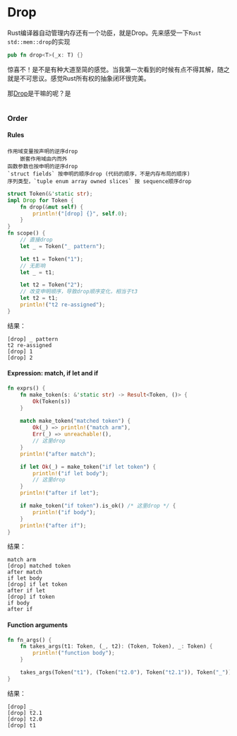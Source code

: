 # Drop
Rust编译器自动管理内存还有一个功臣，就是Drop。先来感受一下`Rust std::mem::drop`的实现
```rust
pub fn drop<T>(_x: T) {}
```
惊喜不！是不是有种大道至简的感觉。当我第一次看到的时候有点不得其解，随之就是不可思议。感觉Rust所有权的抽象闭环很完美。

那[Drop](https://doc.rust-lang.org/std/ops/trait.Drop.html)是干嘛的呢？是
```rust

```
### Order
#### Rules
	作用域变量按声明的逆序drop
		嵌套作用域由内而外
	函数参数也按申明的逆序drop
	`struct fields` 按申明的顺序drop (代码的顺序，不是内存布局的顺序)
	序列类型，`tuple enum array owned slices` 按 sequence顺序drop

```rust
struct Token(&'static str);
impl Drop for Token {
    fn drop(&mut self) {
        println!("[drop] {}", self.0);
    }
}
fn scope() {
	// 直接drop
    let _ = Token("_ pattern");

    let t1 = Token("1");
    // 无影响
    let _ = t1;

    let t2 = Token("2");
    // 改变申明顺序，导致drop顺序变化，相当于t3
    let t2 = t1;
    println!("t2 re-assigned");
}
```
结果：
```shell
[drop] _ pattern
t2 re-assigned
[drop] 1
[drop] 2
```

#### Expression: match, if let and if
```rust
fn exprs() {
    fn make_token(s: &'static str) -> Result<Token, ()> {
        Ok(Token(s))
    }
    
    match make_token("matched token") {
        Ok(_) => println!("match arm"),
        Err(_) => unreachable!(),
        // 这里drop
    }
    println!("after match");

    if let Ok(_) = make_token("if let token") {
        println!("if let body");
        // 这里drop
    }
    println!("after if let");

    if make_token("if token").is_ok() /* 这里drop */ {
        println!("if body");
    }
    println!("after if");
}
```
结果：
```shell
match arm
[drop] matched token
after match
if let body
[drop] if let token
after if let
[drop] if token
if body
after if
```

#### Function arguments
```rust
fn fn_args() {
    fn takes_args(t1: Token, (_, t2): (Token, Token), _: Token) {
        println!("function body");
    }

    takes_args(Token("t1"), (Token("t2.0"), Token("t2.1")), Token("_"));
}
```
结果：
```shell
[drop] _
[drop] t2.1
[drop] t2.0
[drop] t1
```